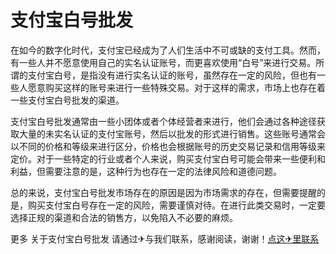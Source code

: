 # 支付宝白号批发

在如今的数字化时代，支付宝已经成为了人们生活中不可或缺的支付工具。然而，有一些人并不愿意使用自己的实名认证账号，而更喜欢使用“白号”来进行交易。所谓的支付宝白号，是指没有进行实名认证的账号，虽然存在一定的风险，但也有一些人愿意购买这样的账号来进行一些特殊交易。对于这样的需求，市场上也存在着一些支付宝白号批发的渠道。

支付宝白号批发通常由一些小团体或者个体经营者来进行，他们会通过各种途径获取大量的未实名认证的支付宝账号，然后以批发的形式进行销售。这些账号通常会以不同的价格和等级来进行区分，价格也会根据账号的历史交易记录和信用等级来定价。对于一些特定的行业或者个人来说，购买支付宝白号可能会带来一些便利和利益，但需要注意的是，这种行为也存在一定的法律风险和道德问题。

总的来说，支付宝白号批发市场存在的原因是因为市场需求的存在，但需要提醒的是，购买支付宝白号存在一定的风险，需要谨慎对待。在进行此类交易时，一定要选择正规的渠道和合法的销售方，以免陷入不必要的麻烦。

更多 关于支付宝白号批发 请通过✈与我们联系，感谢阅读，谢谢！[点这✈里联系](https://abc.k02.cc)